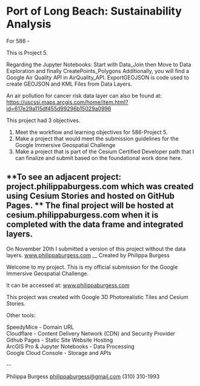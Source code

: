 # Port of Long Beach: Sustainability Analysis 

For 586 - 

This is Project 5. 

Regarding the Jupyter Notebooks: 
Start with Data_Join then Move to Data Exploration and finally CreatePoints_Polygons
Additionally, you will find a Google Air Quality API in AirQuality_API. 
ExportGEOJSON is code used to create GEOJSON and KML Files from Data Layers. 

An air pollution for cancer risk data layer can also be found at: https://uscssi.maps.arcgis.com/home/item.html?id=617e29a115df455d99296b15029a0996

This project had 3 objectives. 
 1) Meet the workflow and learning objectives for 586-Project 5.
 2) Make a project that would meet the submission guidelines for the Google Immersive Geospatial Challenge
 3) Make a project that is part of the Cesium Certified Developer path that I can finalize and submit based on the foundational work done here. 

**To see an adjacent project: project.philippaburgess.com which was created using Cesium Stories and hosted on GitHub Pages. **
The final project will be hosted at cesium.philippaburgess.com when it is completed with the data frame and integrated layers. 
--

On November 20th I submitted a version of this project without the data layers. 
www.philippaburgess.com 
__ 
Created by Philippa Burgess 

Welcome to my project. This is my official submission for the Google Immersive Geospatial Challenge. 

It can be accessed at: <a href="http://www.philippaburgess.com">www.philippaburgess.com</a>

This project was created with Google 3D Photorealistic Tiles and Cesium Stories.

Other tools:  

SpeedyMice - Domain URL<br> 
Cloudflare - Content Delivery Network (CDN) and Security Provider <br>
Github Pages - Static Site Website Hosting<br>
ArcGIS Pro & Jupyter Notebooks - Data Processing<br>
Google Cloud Console - Storage and APIs<br>


--

Philippa Burgess 
philippaburgess@gmail.com 
(310) 310-1993 
